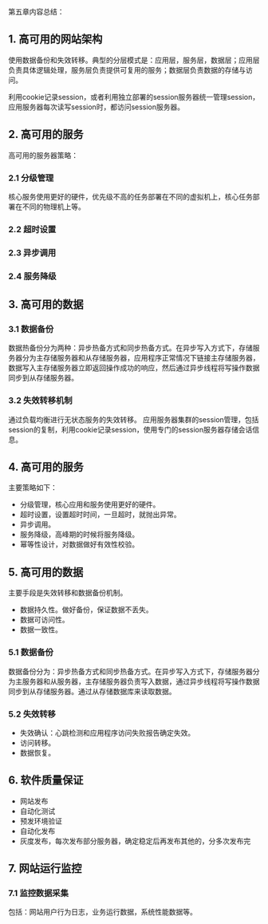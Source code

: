 第五章内容总结：

## 1. 高可用的网站架构

使用数据备份和失效转移。典型的分层模式是：应用层，服务层，数据层；应用层负责具体逻辑处理，服务层负责提供可复用的服务；数据层负责数据的存储与访问。

利用cookie记录session，或者利用独立部署的session服务器统一管理session，应用服务器每次读写session时，都访问session服务器。

## 2. 高可用的服务

高可用的服务器策略：

### 2.1 分级管理

核心服务使用更好的硬件，优先级不高的任务部署在不同的虚拟机上，核心任务部署在不同的物理机上等。

### 2.2 超时设置

### 2.3 异步调用

### 2.4 服务降级

## 3. 高可用的数据

### 3.1 数据备份

数据热备份分为两种：异步热备方式和同步热备方式。在异步写入方式下，存储服务器分为主存储服务器和从存储服务器，应用程序正常情况下链接主存储服务器，数据写入主存储服务器立即返回操作成功的响应，然后通过异步线程将写操作数据同步到从存储服务器。

### 3.2 失效转移机制

通过负载均衡进行无状态服务的失效转移。
应用服务器集群的session管理，包括session的复制，利用cookie记录session，使用专门的session服务器存储会话信息。

## 4. 高可用的服务

主要策略如下：

- 分级管理，核心应用和服务使用更好的硬件。
- 超时设置，设置超时时间，一旦超时，就抛出异常。
- 异步调用。
- 服务降级，高峰期的时候将服务降级。
- 幂等性设计，对数据做好有效性校验。

## 5. 高可用的数据

主要手段是失效转移和数据备份机制。

- 数据持久性。做好备份，保证数据不丢失。
- 数据可访问性。
- 数据一致性。

### 5.1 数据备份

数据备份分为：异步热备方式和同步热备方式。在异步写入方式下，存储服务器分为主服务器和从服务器，主存储服务器负责写入数据，通过异步线程将写操作数据同步到从存储服务器。通过从存储数据库来读取数据。

### 5.2 失效转移

- 失效确认：心跳检测和应用程序访问失败报告确定失效。
- 访问转移。
- 数据恢复。

## 6. 软件质量保证

- 网站发布
- 自动化测试
- 预发环境验证
- 自动化发布
- 灰度发布，每次发布部分服务器，确定稳定后再发布其他的，分多次发布完

## 7. 网站运行监控

### 7.1 监控数据采集

包括：网站用户行为日志，业务运行数据，系统性能数据等。





